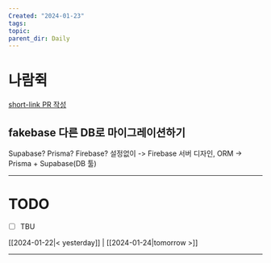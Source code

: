 ```yaml
---
Created: "2024-01-23"
tags: 
topic: 
parent_dir: Daily
---
```

# 나람쥑
[short-link PR 작성](https://github.com/ramgee-zzik-nabi/application/pull/10)
## fakebase 다른 DB로 마이그레이션하기
Supabase? Prisma? Firebase? 
설정없이 -> Firebase 
서버 디자인, ORM -> Prisma + Supabase(DB 툴) 



----
# TODO
- [ ] TBU 
  
[[2024-01-22|< yesterday]] | [[2024-01-24|tomorrow >]]  
  
---  
